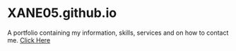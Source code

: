 # XANE05.github.io
A portfolio containing my information, skills, services and on how to contact me.
[Click Here](https://xane05.github.io/)
